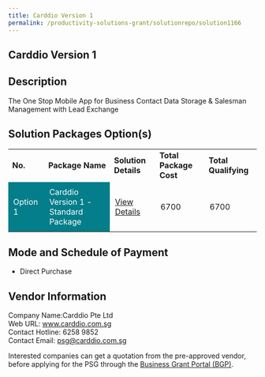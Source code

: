 ```yaml
---
title: Carddio Version 1 
permalink: /productivity-solutions-grant/solutionrepo/solution1166
---
```


## Carddio Version 1

## Description

The One Stop Mobile App for Business Contact Data Storage & Salesman Management with Lead Exchange

## Solution Packages Option(s)

<table>
<tr>
<td><b>No.</b></td>
<td><b>Package Name</b></td>
<td><b>Solution Details</b></td>
<td><b>Total Package Cost</b></td>
<td><b>Total Qualifying</b></td>
</tr>
<tr>
<td style='padding: 10px; background-color: #037E8A; color: #FFFFFF;'>Option 1</td>
<td style='padding: 10px; background-color: #037E8A; color: #FFFFFF;'>Carddio Version 1 - Standard Package</td>
<td style='padding: 10px;'><a href='https://www.gobusiness.gov.sg/images/psg/Desensitised_Carddio_20190058_Annex_3_Part_1.pdf' target='_blank'>View Details</a></td>
<td style='padding: 10px;'>6700</td>
<td style='padding: 10px;'>6700</td>
</tr>
</table>

## Mode and Schedule of Payment

 - Direct Purchase

## Vendor Information

 Company Name:Carddio Pte Ltd <br>Web URL: www.carddio.com.sg <br>Contact Hotline: 6258 9852 <br>Contact Email: psg@carddio.com.sg<br>

Interested companies can get a quotation from the pre-approved vendor, before applying for the PSG through the <a href='https://www.businessgrants.gov.sg/' target='_blank' rel='noopener'>Business Grant Portal (BGP)</a>.

<script src="/jquery/resize-tables.js"></script>
